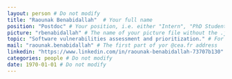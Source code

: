 ```yaml
---
layout: person # Do not modify
title: "Raounak Benabidallah"  # Your full name
position: "Postdoc" # Your position, i.e. either "Intern", "PhD Student", "Postdoc" or "Tenured Researcher"
picture: "rbenabidallah" # The name of your picture file without the .jpg extension
topic: "Software vulnerabilities assessment and prioritization." # For interns, PhD students and postdocs, briefly describe your research topic (tenured researchers should remove this line)
mail: "raounak.benabidallah" # The first part of yor @cea.fr address
linkedin: "https://www.linkedin.com/in/raounak-benabidallah-73707b130" # The URL of your Linkedin page if you have one, otherwise remove the line
categories: people # Do not modify
date: 1970-01-01 # Do not modify
---
```

